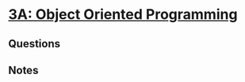 # [3A: Object Oriented Programming](https://www.udacity.com/course/viewer#!/c-ud837/l-4619208555)


## Questions

## Notes
